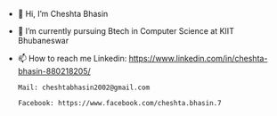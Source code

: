 - 👋 Hi, I’m Cheshta Bhasin
- 🌱 I’m currently pursuing Btech in Computer Science at KIIT Bhubaneswar
- 📫 How to reach me 
      Linkedin: https://www.linkedin.com/in/cheshta-bhasin-880218205/
      
      Mail: cheshtabhasin2002@gmail.com
      
      Facebook: https://www.facebook.com/cheshta.bhasin.7

<!---
Cheshta2381/Cheshta2381 is a ✨ special ✨ repository because its `README.md` (this file) appears on your GitHub profile.
You can click the Preview link to take a look at your changes.
--->
